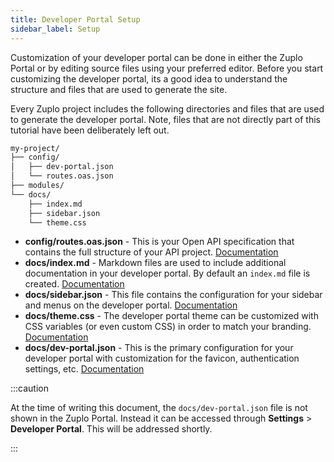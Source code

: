 ```yaml
---
title: Developer Portal Setup
sidebar_label: Setup
---
```


Customization of your developer portal can be done in either the Zuplo Portal or by editing source files using your preferred editor. Before you start customizing the developer portal, its a good idea to understand the structure and files that are used to generate the site.

Every Zuplo project includes the following directories and files that are used to generate the developer portal. Note, files that are not directly part of this tutorial have been deliberately left out.

```txt
my-project/
├── config/
│   ├── dev-portal.json
│   └── routes.oas.json
├── modules/
└── docs/
    ├── index.md
    ├── sidebar.json
    └── theme.css
```

- **config/routes.oas.json** - This is your Open API specification that contains the full structure of your API project. [Documentation](./dev-portal-configuration.md)
- **docs/index.md** - Markdown files are used to include additional documentation in your developer portal. By default an `index.md` file is created. [Documentation](./dev-portal-adding-pages.md)
- **docs/sidebar.json** - This file contains the configuration for your sidebar and menus on the developer portal. [Documentation](./dev-portal-configuring-sidebar.md)
- **docs/theme.css** - The developer portal theme can be customized with CSS variables (or even custom CSS) in order to match your branding. [Documentation](./dev-portal-theme.md)
- **docs/dev-portal.json** - This is the primary configuration for your developer portal with customization for the favicon, authentication settings, etc. [Documentation](./dev-portal-json.md)

:::caution

At the time of writing this document, the `docs/dev-portal.json` file is not shown in the Zuplo Portal. Instead it can be accessed through **Settings** > **Developer Portal**. This will be addressed shortly.

:::
